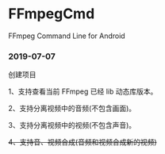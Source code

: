 # FFmpegCmd

FFmpeg Command Line for Android

### 2019-07-07
创建项目

1、支持查看当前 FFmpeg 已经 lib 动态库版本。

2、支持分离视频中的音频(不包含画面)。

3、支持分离视频中的视频(不包含声音)。

~~4、支持音、视频合成(音频和视频合成新的视频)~~




